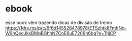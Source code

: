 # ebook
esse book vêm trazendo dicas de divisão de treino https://1drv.ms/p/c/6f6d145526478978/ETSzhtk8FmhNq-W9nQeoJksBMqBGhhN7CoE6uE7206n6bg?e=TtjjCP
